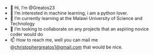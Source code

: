 - 👋 Hi, I’m @Greatos23
- 👀 I’m interested in machine learning, i am a python lover.
- 🌱 I’m currently learning at the Malawi University of Science and Technology 
- 💞️ I’m looking to collaborate on any projects that an aspiring novice coder would do 
- 📫 How to reach me, well you can mail me @christophergreatos1@gmail.com that would be nice.

<!---
Greatos23/Greatos23 is a ✨ special ✨ repository because its `README.md` (this file) appears on your GitHub profile.
You can click the Preview link to take a look at your changes.
--->

